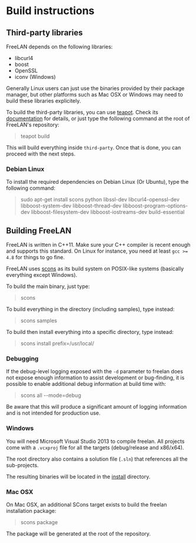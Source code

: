 Build instructions
==================

Third-party libraries
---------------------

FreeLAN depends on the following libraries:

- libcurl4
- boost
- OpenSSL
- iconv (Windows)

Generally Linux users can just use the binaries provided by their package manager, but other platforms such as Mac OSX or Windows may need to build these libraries explicitely.

To build the third-party libraries, you can use [teapot](https://github.com/freelan-developers/teapot). Check its [documentation](http://teapot-builder.readthedocs.org/en/latest/) for details, or just type the following command at the root of FreeLAN's repository:

> teapot build

This will build everything inside `third-party`. Once that is done, you can proceed with the next steps.

### Debian Linux

To install the required dependencies on Debian Linux (Or Ubuntu), type the following command:

> sudo apt-get install scons python libssl-dev libcurl4-openssl-dev libboost-system-dev libboost-thread-dev libboost-program-options-dev libboost-filesystem-dev libboost-iostreams-dev build-essential

Building FreeLAN
----------------

FreeLAN is written in C++11. Make sure your C++ compiler is recent enough and supports this standard. On Linux for instance, you need at least `gcc >= 4.8` for things to go fine.

FreeLAN uses [scons](http://www.scons.org/) as its build system on POSIX-like systems (basically everything except Windows).

To build the main binary, just type:

> scons

To build everything in the directory (including samples), type instead:

> scons samples

To build then install everything into a specific directory, type instead:

> scons install prefix=/usr/local/

### Debugging

If the debug-level logging exposed with the `-d` parameter to freelan does not expose enough information to assist development or bug-finding, it is possible to enable additional debug information at build time with:

> scons all --mode=debug

Be aware that this will produce a significant amount of logging information and is not intended for production use.

### Windows

You will need Microsoft Visual Studio 2013 to compile freelan. All projects come with a `.vcxproj` file for all the targets (debug/release and x86/x64).

The root directory also contains a solution file (`.sln`) that references all the sub-projects.

The resulting binaries will be located in the [install](install) directory.

### Mac OSX

On Mac OSX, an additional SCons target exists to build the freelan installation package:

> scons package

The package will be generated at the root of the repository.
